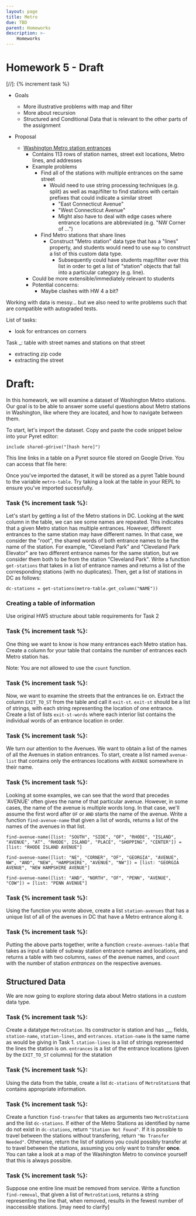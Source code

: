 ```yaml
---
layout: page
title: Metro
due: TBD
parent: Homeworks
description: >-
    Homeworks
---
```


# Homework 5 - Draft

[//]: {% increment task %}


- Goals
    - More illustrative problems with map and filter
    - More about recursion
    - Structured and Conditional Data that is relevant to the other parts of the assignment

- Proposal
    - [Washington Metro station entrances](https://opendata.dc.gov/datasets/DCGIS::metro-station-entrances/about)
        - Contains 113 rows of station names, street exit locations, Metro lines, and addresses
        - Example problems
            - Find all of the stations with multiple entrances on the same street
                - Would need to use string processing techniques (e.g. split) as well as map/filter to find stations with certain prefixes that could indicate a similar street
                    - "East Connecticut Avenue"
                    - "West Connecticut Avenue"
                    - Might also have to deal with edge cases where entrance locations are abbreviated (e.g. "NW Corner of ...")
            - Find Metro stations that share lines
                - Construct "Metro station" data type that has a "lines" property, and students would need to use `map` to construct a list of this custom data type.
                    - Subsequently could have students map/filter over this list in order to get a list of "station" objects that fall into a particular category (e.g. line).
        - Could be more extensible/immediately relevant to students
        - Potential concerns:
            - Maybe clashes with HW 4 a bit?

Working with data is messy... but we also need to write problems such that are compatible with autograded tests.

List of tasks:
 - look for entrances on corners


Task _: table with street names and stations on that street

- extracting zip code
- extracting the street



# Draft:

In this homework, we will examine a dataset of Washington Metro stations. Our goal is to be able to answer some useful questions about Metro stations in Washington, like where they are located, and how to navigate between them.

To start, let's import the dataset. Copy and paste the code snippet below into your Pyret editor:

```
include shared-gdrive("[hash here]")
```

This line links in a table on a Pyret source file stored on Google Drive. You can access that file here:
&nbsp;

<!-- Can split task 1 up -->

Once you've imported the dataset, it will be stored as a pyret Table bound to the variable ```metro-table```. Try taking a look at the table in your REPL to ensure you've imported sucessfully.

### Task {% increment task %}:

Let's start by getting a list of the Metro stations in DC. Looking at the `NAME` column in the table, we can see some names are repeated. This indicates that a given Metro station has multiple entrances. However, different entrances to the same station may have different names. In that case, we consider the "root", the shared words of both entrance names to be the name of the station. For example,  "Cleveland Park" and "Cleveland Park Elevator" are two different entrance names for the same station, but we consider them both to be from the station "Cleveland Park".
Write a function ```get-stations``` that takes in a list of entrance names and returns a list of the corresponding stations (with no duplicates). Then, get a list of stations in DC as follows:

```dc-stations = get-stations(metro-table.get_column("NAME"))```

### Creating a table of information
<!-- You want to create a table with information about each Metro station. Start by creating a table with a column called  -->
Use original HW5 structure about table requirements for Task 2

### Task {% increment task %}:

One thing we want to know is how many entrances each Metro station has. Create a column for your table that contains the number of entrances each Metro station has.

Note: You are not allowed to use the ```count``` function.

### Task {% increment task %}:

Now, we want to examine the streets that the entrances lie on. Extract the column `EXIT_TO_ST` from the table and call it `exit-st`. `exit-st` should be a list of strings, with each string representing the location of one entrance. Create a list of lists `exit-st-words` where each interior list contains the individual words of an entrance location in order.

<!-- Text in context; don't allow the member function? -->


### Task {% increment task %}:

We turn our attention to the Avenues. We want to obtain a list of the names of all the Avenues in station entrances. To start, create a list named
`avenue-list` that contains only the entrances locations with `AVENUE` somewhere in their name.

### Task {% increment task %}:

Looking at some examples, we can see that the word that precedes 'AVENUE' often gives the name of that particular avenue. However, in some cases, the name of the avenue is multiple words long. In that case, we'll assume the first word after `OF` or `AND` starts the name of the avenue. Write a function `find-avenue-name` that given a list of words, returns a list of the names of the avenues in that list.

```find-avenue-name([list: "SOUTH", "SIDE", "OF", "RHODE", "ISLAND", "AVENUE", "AT", "RHODE", ISLAND", "PLACE", "SHOPPING", "CENTER"]) = [list: "RHODE ISLAND AVENUE"]```

```find-avenue-name([list: "NE", "CORNER", "OF", "GEORGIA", "AVENUE", NW", "AND", "NEW", "HAMPSHIRE", "AVENUE", "NW"]) = [list: "GEORGIA AVENUE", "NEW HAMPSHIRE AVENUE"]```

```find-avenue-name([list: "AND", "NORTH", "OF", "PENN", "AVENUE", "COW"]) = [list: "PENN AVENUE"]```

### Task {% increment task %}:

Using the function you wrote above, create a list `station-avenues` that has a unique list of all of the avenues in DC that have a Metro entrance along it.

### Task {% increment task %}:

Putting the above parts together, write a function `create-avenues-table` that takes as input a table of subway station entrance names and locations, and returns a table with two columns, `names` of the avenue names, and `count` with the number of station *entrances* on the respective avenues.


## Structured Data
We are now going to explore storing data about Metro stations in a custom data type.

### Task {% increment task %}:

Create a datatype `MetroStation`. Its constructor is station and has ___ fields, `station-name`, `station-lines`, and `entrances`. `station-name` is the same name as would be giving in Task 1. `station-lines` is a list of strings represented the lines the station is on. `entrances` is a list of the entrance locations (given by the `EXIT_TO_ST` columns) for the statation

### Task {% increment task %}:

Using the data from the table, create a list `dc-stations` of `MetroStation`s that contains appropriate information.


### Task {% increment task %}:

Create a function `find-transfer` that takes as arguments two `MetroStation`s and the list `dc-stations`. If either of the Metro Stations as identified by name do not exist in `dc-stations`, return `"Station Not Found"`. If it is possible to travel between the stations without transfering, return `"No Transfer Needed"`. Otherwise, return the list of stations you could possibly transfer at to travel between the stations, assuming you only want to transfer **once**. You can take a look at a map of the Washington Metro to convince yourself that this is always possible.


### Task {% increment task %}:

Suppose one entire line must be removed from service. Write a function `find-removal`, that given a list of `MetroStation`s, returns a string representing the line that, when removed, results in the fewest number of inaccessible stations. [may need to clarify]
